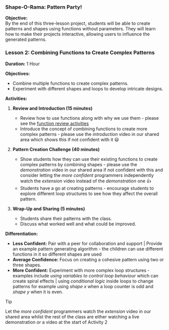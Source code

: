 ### **Shape-O-Rama: Pattern Party!**

**Objective:**  
By the end of this three-lesson project, students will be able to create patterns and shapes using functions without parameters. They will learn how to make their projects interactive, allowing users to influence the generated patterns.

### **Lesson 2: Combining Functions to Create Complex Patterns**

**Duration:** 1 Hour

**Objectives:**  
- Combine multiple functions to create complex patterns.
- Experiment with different shapes and loops to develop intricate designs.

**Activities:**

1. **Review and Introduction (15 minutes)**
   - Review how to use functions along with why we use them - please see the [function review activities](https://github.com/zigzaga00/computing-zz00/blob/main/y5/programming/spring-two/lesson-two/function-review-activities.md)
   - Introduce the concept of combining functions to create more complex patterns - please use the *introduction* video in our shared area which shows this if not confident with it :smiley:

2. **Pattern Creation Challenge (40 minutes)**
   - Show students how they can use their existing functions to create complex patterns by combining shapes - please use the *demonstration* video in our shared area if not confident with this and consider letting the *more confident* programmers independently watch the *extension* video instead of the *demonstration* one 👍
   - Students have a go at creating patterns - encourage students to explore different loop structures to see how they affect the overall pattern.

3. **Wrap-Up and Sharing (5 minutes)**
   - Students share their patterns with the class.
   - Discuss what worked well and what could be improved.

**Differentiation:**
- **Less Confident:** Pair with a peer for collaboration and support | Provide an example pattern generating algorithm - the children can use different functions in it so different shapes are used
- **Average Confidence:** Focus on creating a cohesive pattern using two or three shapes.
- **More Confident:** Experiment with more complex loop structures - examples include *using variables to control loop behaviour* which can create spiral effects | using *conditional logic* inside loops to change patterns for example using *shape x* when a loop counter is odd and *shape y* when it is even.

>[!TIP]
>Let the *more confident* programmers watch the *extension* video in our shared area whilst the rest of the class are either watching a live demonstration or a video at the start of Activity 2
